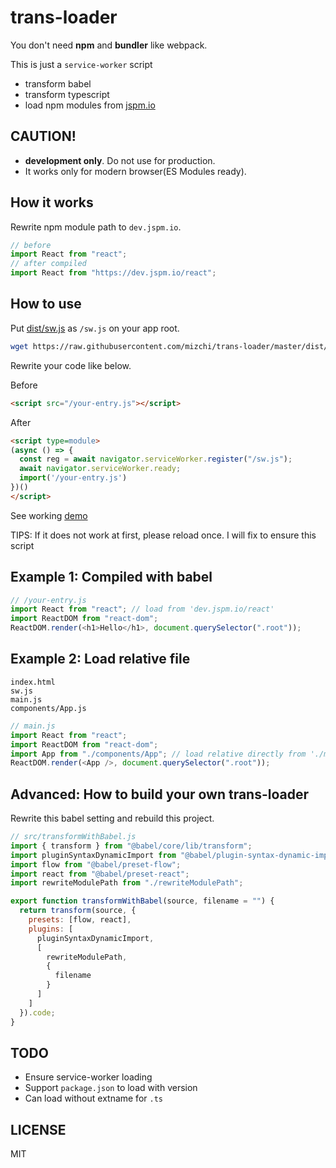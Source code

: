 # trans-loader

You don't need **npm** and **bundler** like webpack.

This is just a `service-worker` script

- transform babel
- transform typescript
- load npm modules from [jspm.io](https://jspm.io)

## CAUTION!

- **development only**. Do not use for production.
- It works only for modern browser(ES Modules ready).

## How it works

Rewrite npm module path to `dev.jspm.io`.

```js
// before
import React from "react";
// after compiled
import React from "https://dev.jspm.io/react";
```

## How to use

Put [dist/sw.js](/dist/sw.js) as `/sw.js` on your app root.

```sh
wget https://raw.githubusercontent.com/mizchi/trans-loader/master/dist/sw.js
```

Rewrite your code like below.

Before

```html
<script src="/your-entry.js"></script>
```

After

```html
<script type=module>
(async () => {
  const reg = await navigator.serviceWorker.register("/sw.js");
  await navigator.serviceWorker.ready;
  import('/your-entry.js')
})()
</script>
```

See working [demo](/demo)

TIPS: If it does not work at first, please reload once. I will fix to ensure this script

## Example 1: Compiled with babel

```js
// /your-entry.js
import React from "react"; // load from 'dev.jspm.io/react'
import ReactDOM from "react-dom";
ReactDOM.render(<h1>Hello</h1>, document.querySelector(".root"));
```

## Example 2: Load relative file

```
index.html
sw.js
main.js
components/App.js
```

```js
// main.js
import React from "react";
import ReactDOM from "react-dom";
import App from "./components/App"; // load relative directly from './main.js'
ReactDOM.render(<App />, document.querySelector(".root"));
```

## Advanced: How to build your own trans-loader

Rewrite this babel setting and rebuild this project.

```js
// src/transformWithBabel.js
import { transform } from "@babel/core/lib/transform";
import pluginSyntaxDynamicImport from "@babel/plugin-syntax-dynamic-import";
import flow from "@babel/preset-flow";
import react from "@babel/preset-react";
import rewriteModulePath from "./rewriteModulePath";

export function transformWithBabel(source, filename = "") {
  return transform(source, {
    presets: [flow, react],
    plugins: [
      pluginSyntaxDynamicImport,
      [
        rewriteModulePath,
        {
          filename
        }
      ]
    ]
  }).code;
}
```

## TODO

- Ensure service-worker loading
- Support `package.json` to load with version
- Can load without extname for `.ts`

## LICENSE

MIT
